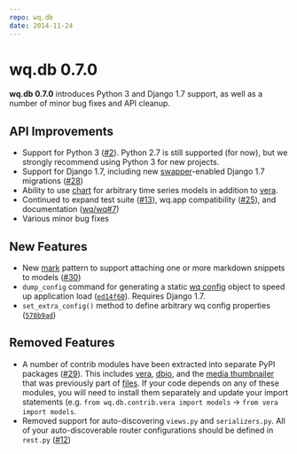 ```yaml
---
repo: wq.db
date: 2014-11-24
---
```


# wq.db 0.7.0

**wq.db 0.7.0** introduces Python 3 and Django 1.7 support, as well as a number of minor bug fixes and API cleanup.

## API Improvements
- Support for Python 3 ([#2](https://github.com/wq/wq.db/issues/2)).  Python 2.7 is still supported (for now), but we strongly recommend using Python 3 for new projects.
- Support for Django 1.7, including new [swapper](https://github.com/openwisp/django-swappable-models)-enabled Django 1.7 migrations ([#28](https://github.com/wq/wq.db/issues/28))
- Ability to use [chart](https://django-rest-pandas.wq.io/serializers/) for arbitrary time series models in addition to [vera]([#29](https://github.com/wq/wq.db/issues/29)).
- Continued to expand test suite ([#13](https://github.com/wq/wq.db/issues/13)), wq.app compatibility ([#25](https://github.com/wq/wq.db/issues/25)), and documentation ([wq/wq#7](https://github.com/wq/wq/issues/7))
- Various minor bug fixes

## New Features
- New [mark](https://github.com/wq/wq.markdown) pattern to support attaching one or more markdown snippets to models ([#30](https://github.com/wq/wq.db/issues/30))
- `dump_config` command for generating a static [wq config](../config.md) object to speed up application load ([`ed14f60`](https://github.com/wq/wq.db/commit/ed14f600694016ab66f7d4b81d50327b17ef3da9)).  Requires Django 1.7.
- `set_extra_config()` method to define arbitrary wq config properties ([`570b9ad`](https://github.com/wq/wq.db/commit/570b9ad1d5bef4b9f28c9be1d954b5a0734823d7))

## Removed Features
- A number of contrib modules have been extracted into separate PyPI packages ([#29](https://github.com/wq/wq.db/issues/29)).  This includes [vera](https://github.com/powered-by-wq/vera), [dbio](https://django-data-wizard.wq.io), and the [media thumbnailer](https://github.com/sheppard/django-media-thumbnailer) that was previously part of [files](../wq.db/patterns.md).  If your code depends on any of these modules, you will need to install them separately and update your import statements (e.g. `from wq.db.contrib.vera import models` -> `from vera import models`.
- Removed support for auto-discovering `views.py` and `serializers.py`.  All of your auto-discoverable router configurations should be defined in `rest.py` ([#12](https://github.com/wq/wq.db/issues/12))
